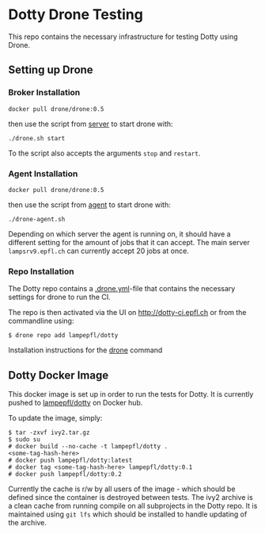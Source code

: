 Dotty Drone Testing
===================
This repo contains the necessary infrastructure for testing Dotty using Drone.

Setting up Drone
----------------

### Broker Installation ###
```
docker pull drone/drone:0.5
```

then use the script from [server](drone/server/drone.sh) to start drone with:

```
./drone.sh start
```

To the script also accepts the arguments `stop` and `restart`.

### Agent Installation ###
```
docker pull drone/drone:0.5
```

then use the script from [agent](drone/agent/drone-agent.sh) to start drone
with:

```
./drone-agent.sh
```

Depending on which server the agent is running on, it should have a different
setting for the amount of jobs that it can accept. The main server
`lampsrv9.epfl.ch` can currently accept 20 jobs at once.

### Repo Installation ###
The Dotty repo contains a
[.drone.yml](https://github.com/lampepfl/dotty/blob/master/.drone.yml)-file
that contains the necessary settings for drone to run the CI.

The repo is then activated via the UI on http://dotty-ci.epfl.ch or from the
commandline using:

```
$ drone repo add lampepfl/dotty
```

Installation instructions for the
[drone](http://readme.drone.io/0.5/install/cli/) command

Dotty Docker Image
------------------
This docker image is set up in order to run the tests for Dotty. It is
currently pushed to [lampepfl/dotty](https://hub.docker.com/r/lampepfl/dotty/)
on Docker hub.

To update the image, simply:

```
$ tar -zxvf ivy2.tar.gz
$ sudo su
# docker build --no-cache -t lampepfl/dotty .
<some-tag-hash-here>
# docker push lampepfl/dotty:latest
# docker tag <some-tag-hash-here> lampepfl/dotty:0.1
# docker push lampepfl/dotty:0.2
```

Currently the cache is r/w by all users of the image - which should be defined
since the container is destroyed between tests. The ivy2 archive is a clean cache
from running compile on all subprojects in the Dotty repo. It is maintained using
`git lfs` which should be installed to handle updating of the archive.
